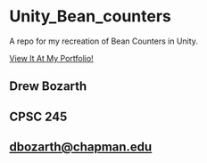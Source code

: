 # Unity_Bean_counters

A repo for my recreation of Bean Counters in Unity.<br />

[View It At My Portfolio!](https://drew-bozarth.github.io/)

## Drew Bozarth

## CPSC 245

## dbozarth@chapman.edu
